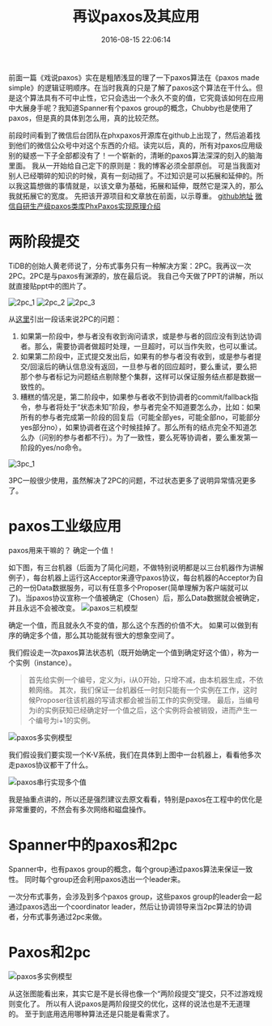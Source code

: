 ﻿---
title: 再议paxos及其应用
date: 2016-08-15 22:06:14
tags: 分布式系统
categories: 分布式一致性算法
---


前面一篇《戏说paxos》实在是粗陋浅显的理了一下paxos算法在《paxos made simple》的逻辑证明顺序。在当时我真的只是了解了paxos这个算法在干什么。但是这个算法具有不可中止性，它只会选出一个永久不变的值，它究竟该如何在应用中大展身手呢？我知道Spanner有个paxos group的概念，Chubby也是使用了paxos，但是真的具体到怎么用，真的比较茫然。

前段时间看到了微信后台团队在phxpaxos开源库在github上出现了，然后追着找到他们的微信公众号中对这个东西的介绍。读完以后，真的，所有对paxos应用级别的疑惑一下子全部都没有了！一个崭新的，清晰的paxos算法深深的刻入的脑海里面。
我从一开始给自己定下的原则是：我的博客必须全部原创。
可是当我面对别人已经嚼碎的知识的时候，真有一刻动摇了。不过知识是可以拓展和延伸的。所以我这篇想做的事情就是，以该文章为基础，拓展和延伸，既然它是深入的，那么我就拓展它的宽度。
先把该开源项目和文章放在前面，以示尊重。
[github地址](https://github.com/tencent-wechat/phxpaxos)
[微信自研生产级paxos类库PhxPaxos实现原理介绍](http://mp.weixin.qq.com/s?__biz=MzI4NDMyNTU2Mw==&mid=2247483695&idx=1&sn=91ea422913fc62579e020e941d1d059e&scene=0&utm_source=tuicool&utm_medium=referral)

# 两阶段提交

TiDB的创始人黄老师说了，分布式事务只有一种解决方案：2PC。我再议一次2PC。2PC是与paxos有渊源的，放在最后说。
我自己今天做了PPT的讲解，所以就直接贴ppt中的图片了。

![2pc_1](/images/paxos_2pc/2pc1.jpg)
![2pc_2](/images/paxos_2pc/2pc2.jpg)
![2pc_3](/images/paxos_2pc/2pc3.jpg)

从[这里](http://coolshell.cn/articles/10910.html)引出一段话来说2PC的问题：
> 
 1. 如果第一阶段中，参与者没有收到询问请求，或是参与者的回应没有到达协调者。那么，需要协调者做超时处理，一旦超时，可以当作失败，也可以重试。
 2. 如果第二阶段中，正式提交发出后，如果有的参与者没有收到，或是参与者提交/回滚后的确认信息没有返回，一旦参与者的回应超时，要么重试，要么把那个参与者标记为问题结点剔除整个集群，这样可以保证服务结点都是数据一致性的。
 3. 糟糕的情况是，第二阶段中，如果参与者收不到协调者的commit/fallback指令，参与者将处于“状态未知”阶段，参与者完全不知道要怎么办，比如：如果所有的参与者完成第一阶段的回复后（可能全部yes，可能全部no，可能部分yes部分no），如果协调者在这个时候挂掉了。那么所有的结点完全不知道怎么办（问别的参与者都不行）。为了一致性，要么死等协调者，要么重发第一阶段的yes/no命令。
 
 ![3pc_1](/images/paxos_2pc/3pc1.jpg)
 
 3PC一般很少使用，虽然解决了2PC的问题，不过状态更多了说明异常情况更多了。
 
# paxos工业级应用

paxos用来干嘛的？
确定一个值！

如下图，有三台机器（后面为了简化问题，不做特别说明都是以三台机器作为讲解例子），每台机器上运行这Acceptor来遵守paxos协议，每台机器的Acceptor为自己的一份Data数据服务，可以有任意多个Proposer(简单理解为客户端就可以了)。当paxos协议宣称一个值被确定（Chosen）后，那么Data数据就会被确定，并且永远不会被改变。
![paxos三机模型](/images/paxos_2pc/paxos_1.jpg)

确定一个值，而且就永久不变的值，那么这个东西的价值不大。
如果可以做到有序的确定多个值，那么其功能就有很大的想象空间了。

我们假设走一次paxos算法状态机（既开始确定一个值到确定好这个值），称为一个实例（instance）。

>首先给实例一个编号，定义为i，i从0开始，只增不减，由本机器生成，不依赖网络。
其次，我们保证一台机器任一时刻只能有一个实例在工作，这时候Proposer往该机器的写请求都会被当前工作的实例受理。
最后，当编号为i的实例获知已经确定好一个值之后，这个实例将会被销毁，进而产生一个编号为i+1的实例。
 
![paxos多实例模型](/images/paxos_2pc/paxos_2.jpg)
 
我们假设我们要实现一个K-V系统，我们在具体到上图中一台机器上，看看他多次走paxos协议都干了什么。
 
![paxos串行实现多个值](/images/paxos_2pc/paxos_3.jpg)
 
我是抽重点讲的，所以还是强烈建议去原文看看，特别是paxos在工程中的优化是非常重要的，不然会有多次网络和磁盘操作。

# Spanner中的paxos和2pc

Spanner中，也有paxos group的概念，每个group通过paxos算法来保证一致性。
同时每个group还会利用paxos选出一个leader来。

一次分布式事务，会涉及到多个paxos group，这些paxos group的leader会一起通过paxos选出一个coordinator leader，然后让协调领导来当2pc算法的协调者，分布式事务通过2pc来做。

# Paxos和2pc

![paxos多实例模型](/images/paxos_2pc/paxos_4.jpg)
	 
从这张图能看出来，其实它是不是长得也像一个“两阶段提交”提交，只不过游戏规则变化了。
所以有人说paxos是两阶段提交的优化，这样的说法也是不无道理的。
至于到底用选用哪种算法还是只能是看需求了。
